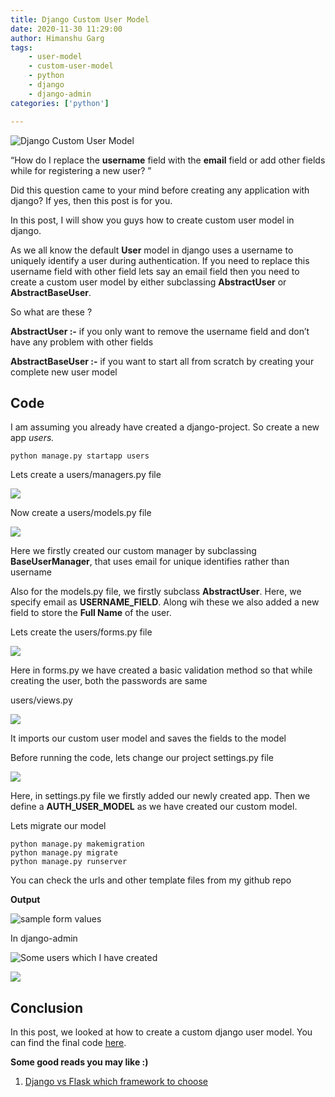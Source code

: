 ```yaml
---
title: Django Custom User Model
date: 2020-11-30 11:29:00
author: Himanshu Garg
tags: 
	- user-model
	- custom-user-model
	- python
	- django
	- django-admin
categories: ['python']

---
```

![Django Custom User Model](/blog/python/django-custom-user-model/custom-user-model-logo.png)


“How do I replace the **username** field with the **email** field or add other fields while for registering a new user? ”

Did this question came to your mind before creating any application with django? If yes, then this post is for you.

In this post, I will show you guys how to create custom user model in django.

As we all know the default **User** model in django uses a username to uniquely identify a user during authentication. If you need to replace this username field with other field lets say an email field then you need to create a custom user model by either subclassing **AbstractUser** or **AbstractBaseUser**.

So what are these ?

**AbstractUser :-** if you only want to remove the username field and don’t have any problem with other fields

**AbstractBaseUser :-** if you want to start all from scratch by creating your complete new user model

## **Code**

I am assuming you already have created a django-project. So create a new app *users.*

    python manage.py startapp users

Lets create a users/managers.py file

![](https://cdn-images-1.medium.com/max/2616/1*7PgkURTjGBX6DFrdEK7G-A.png)

Now create a users/models.py file

![](https://cdn-images-1.medium.com/max/2580/1*nkmzZxdSvBUGHIJ3eSGYLA.png)

Here we firstly created our custom manager by subclassing **BaseUserManager**, that uses email for unique identifies rather than username

Also for the models.py file, we firstly subclass **AbstractUser**. Here, we specify email as **USERNAME_FIELD**. Along wih these we also added a new field to store the **Full Name** of the user.

Lets create the users/forms.py file

![](https://cdn-images-1.medium.com/max/2984/1*B-cTrFmAhIGBichsHYvC9w.png)

Here in forms.py we have created a basic validation method so that while creating the user, both the passwords are same

users/views.py

![](https://cdn-images-1.medium.com/max/2548/1*F0HjR9GvkLuWEUM04qE1EA.png)

It imports our custom user model and saves the fields to the model

Before running the code, lets change our project settings.py file

![](https://cdn-images-1.medium.com/max/2000/1*BhVktNIey9hvH0Mj56Jvsw.png)

Here, in settings.py file we firstly added our newly created app. Then we define a **AUTH_USER_MODEL** as we have created our custom model.

Lets migrate our model

    python manage.py makemigration
    python manage.py migrate
    python manage.py runserver

You can check the urls and other template files from my github repo

**Output**

![sample form values](https://cdn-images-1.medium.com/max/3188/1*HXD8q2zpp7RX9BdLJyGUPg.png)

In django-admin

![Some users which I have created](https://cdn-images-1.medium.com/max/2000/1*18_3VxHJn1ryipLC6LMHsA.png)

![](https://cdn-images-1.medium.com/max/2000/1*CcoigQy7gvG-qiiUnO00Yg.png)

## **Conclusion**

In this post, we looked at how to create a custom django user model. You can find the final code [here](https://github.com/hghimanshu/Blog/tree/master/custom).

**Some good reads you may like :)**

1. [Django vs Flask which framework to choose](https://nayan.co/blog/python/django-vs-flask-which-framework-to-choose/)